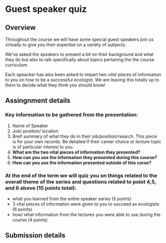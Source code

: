 # Guest speaker quiz

## Overview
Throughout the course we will have some special guest speakers join us virtually to give you their expertise on a variety of subjects. 

We've asked the speakers to present a bit on their background and what they do but also to talk specifically about topics pertainng the the course curriculum. 

Each speacker has also been asked to impart two *vital* pieces of information to you on how to be a successful ecologist. We are leaving this totally up to them to decide what they think you should know!

## Assingnment details

### Key information to be gathered from the presentation:
1. Name of Speaker
2. Job/ position/ location
3. Breif summary of what they do in their job/position/rsearch. This piece is for your own records. Be detailed if their career choice or lecture topic is of particular interest to you. 
4. **What are the two vital pieces of information they presented?**
5. **How can you use the information they presented during this course?**
6. **How can you use the information presented outside of this corse?**

### At the end of the term we will quiz you on things related to the overall theme of the series and questions related to point 4,5, and 6 above (15 points total):
- what you learned from the entire speaker series (5 points)
- 3 vital pieces of information were given to you to succeed as ecologists (6 points)
- how/ what information from the lectures you were able to use during the course (4 points)

## Submission details
